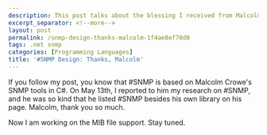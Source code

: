 ```yaml
---
description: This post talks about the blessing I received from Malcolm Crowe.
excerpt_separator: <!--more-->
layout: post
permalink: /snmp-design-thanks-malcolm-1f4ae8ef70d0
tags: .net snmp
categories: [Programming Languages]
title: '#SNMP Design: Thanks, Malcolm'
---
```

If you follow my post, you know that #SNMP is based on Malcolm Crowe's SNMP tools in C#. On May 13th, I reported to him my research on #SNMP, and he was so kind that he listed #SNMP besides his own library on his page. Malcolm, thank you so much.

Now I am working on the MIB file support. Stay tuned.
<!--more-->
